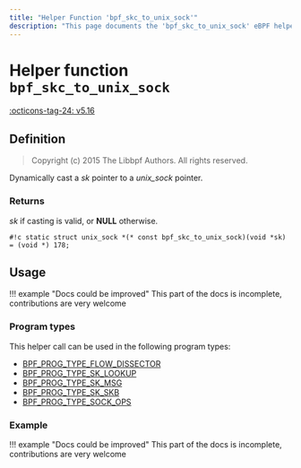 ```yaml
---
title: "Helper Function 'bpf_skc_to_unix_sock'"
description: "This page documents the 'bpf_skc_to_unix_sock' eBPF helper function, including its definition, usage, program types that can use it, and examples."
---
```

# Helper function `bpf_skc_to_unix_sock`

<!-- [FEATURE_TAG](bpf_skc_to_unix_sock) -->
[:octicons-tag-24: v5.16](https://github.com/torvalds/linux/commit/9eeb3aa33ae005526f672b394c1791578463513f)
<!-- [/FEATURE_TAG] -->

## Definition

> Copyright (c) 2015 The Libbpf Authors. All rights reserved.


<!-- [HELPER_FUNC_DEF] -->
Dynamically cast a _sk_ pointer to a _unix_sock_ pointer.

### Returns

_sk_ if casting is valid, or **NULL** otherwise.

`#!c static struct unix_sock *(* const bpf_skc_to_unix_sock)(void *sk) = (void *) 178;`
<!-- [/HELPER_FUNC_DEF] -->

## Usage

!!! example "Docs could be improved"
    This part of the docs is incomplete, contributions are very welcome

### Program types

This helper call can be used in the following program types:

<!-- DO NOT EDIT MANUALLY -->
<!-- [HELPER_FUNC_PROG_REF] -->
 * [BPF_PROG_TYPE_FLOW_DISSECTOR](../program-type/BPF_PROG_TYPE_FLOW_DISSECTOR.md)
 * [BPF_PROG_TYPE_SK_LOOKUP](../program-type/BPF_PROG_TYPE_SK_LOOKUP.md)
 * [BPF_PROG_TYPE_SK_MSG](../program-type/BPF_PROG_TYPE_SK_MSG.md)
 * [BPF_PROG_TYPE_SK_SKB](../program-type/BPF_PROG_TYPE_SK_SKB.md)
 * [BPF_PROG_TYPE_SOCK_OPS](../program-type/BPF_PROG_TYPE_SOCK_OPS.md)
<!-- [/HELPER_FUNC_PROG_REF] -->

### Example

!!! example "Docs could be improved"
    This part of the docs is incomplete, contributions are very welcome
